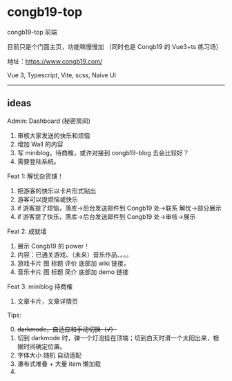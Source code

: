 # congb19-top

congb19-top 前端

目前只是个门面主页，功能嘛慢慢加
（同时也是 Congb19 的 Vue3+ts 练习场）

地址：https://www.congb19.com/

Vue 3, Typescript, Vite, scss, Naive UI

---

## ideas

Admin:
Dashboard (秘密房间)

1. 审核大家发送的快乐和烦恼
2. 增加 Wall 的内容
3. 写 miniblog，待商榷，或许对接到 congb19-blog 去会比较好？
4. 需要登陆系统。

Feat 1: 解忧杂货铺！

1. 把游客的快乐以卡片形式贴出
2. 游客可以提烦恼或快乐
3. if 游客提了烦恼，落库->后台发送邮件到 Congb19 处->联系 解忧->部分展示
4. if 游客提了快乐，落库->后台发送邮件到 Congb19 处->审核->展示

Feat 2: 成就墙

1. 展示 Congb19 的 power！
2. 内容：已通关游戏、（未来）音乐作品、。。。
3. 游戏卡片 图 标题 评价 底部加 wiki 链接，
4. 音乐卡片 图 标题 简介 底部加 demo 链接

Feat 3: miniblog 待商榷

1. 文章卡片，文章详情页

Tips:

0. ~~darkmode，自适应和手动切换（√）~~
1. 切到 darkmode 时，弹一个灯泡挂在顶端；切到白天时滑一个太阳出来，根据时间确定位置。
2. 字体大小 随机 自动适配
3. 瀑布式堆叠 + 大量 item 懒加载
4.
